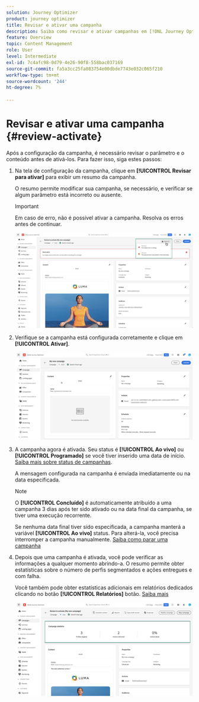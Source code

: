 ```yaml
---
solution: Journey Optimizer
product: journey optimizer
title: Revisar e ativar uma campanha
description: Saiba como revisar e ativar campanhas em [!DNL Journey Optimizer]
feature: Overview
topic: Content Management
role: User
level: Intermediate
exl-id: 7c4afc98-0d79-4e26-90f8-558bac037169
source-git-commit: fa5a3cc25fa083754e00dbde7743e032c065f210
workflow-type: tm+mt
source-wordcount: '244'
ht-degree: 7%

---
```


# Revisar e ativar uma campanha {#review-activate}

Após a configuração da campanha, é necessário revisar o parâmetro e o conteúdo antes de ativá-los. Para fazer isso, siga estes passos:

1. Na tela de configuração da campanha, clique em **[!UICONTROL Revisar para ativar]** para exibir um resumo da campanha.

   O resumo permite modificar sua campanha, se necessário, e verificar se algum parâmetro está incorreto ou ausente.

   >[!IMPORTANT]
   >
   >Em caso de erro, não é possível ativar a campanha. Resolva os erros antes de continuar.

   ![](assets/create-campaign-alerts.png)

1. Verifique se a campanha está configurada corretamente e clique em **[!UICONTROL Ativar]**.

   ![](assets/create-campaign-review.png)

1. A campanha agora é ativada. Seu status é **[!UICONTROL Ao vivo]** ou **[!UICONTROL Programado]** se você tiver inserido uma data de início. [Saiba mais sobre status de campanhas](get-started-with-campaigns.md#statuses).

   A mensagem configurada na campanha é enviada imediatamente ou na data especificada.

   >[!NOTE]
   >
   >O **[!UICONTROL Concluído]** é automaticamente atribuído a uma campanha 3 dias após ter sido ativado ou na data final da campanha, se tiver uma execução recorrente.
   >
   >Se nenhuma data final tiver sido especificada, a campanha manterá a variável **[!UICONTROL Ao vivo]** status. Para alterá-la, você precisa interromper a campanha manualmente. [Saiba como parar uma campanha](modify-stop-campaign.md)

1. Depois que uma campanha é ativada, você pode verificar as informações a qualquer momento abrindo-a. O resumo permite obter estatísticas sobre o número de perfis segmentados e ações entregues e com falha.

   Você também pode obter estatísticas adicionais em relatórios dedicados clicando no botão **[!UICONTROL Relatórios]** botão. [Saiba mais](../reports/campaign-global-report.md)

   ![](assets/create-campaign-summary.png)
